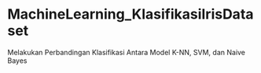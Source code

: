 # MachineLearning_KlasifikasiIrisDataset
Melakukan Perbandingan Klasifikasi Antara Model K-NN, SVM, dan Naive Bayes
